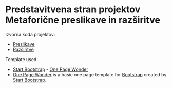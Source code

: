 Predstavitvena stran projektov Metaforične preslikave in razširitve
=======

Izvorna koda projektov:

* [Preslikave](https://github.com/silvog/ioi-preslikave_base)
* [Razširitve](https://github.com/silvog/ioi-razsiritve_base)



Template used:

* [Start Bootstrap](http://startbootstrap.com/) - [One Page Wonder](http://startbootstrap.com/template-overviews/one-page-wonder/)
* [One Page Wonder](http://startbootstrap.com/template-overviews/one-page-wonder/) is a basic one page template for [Bootstrap](http://getbootstrap.com/) created by [Start Bootstrap](http://startbootstrap.com/).
